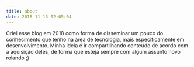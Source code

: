 ```yaml
---
title: about
date: 2018-11-13 02:05:04
---
```


Criei esse blog em 2018 como forma de disseminar um pouco do conhecimento que tenho na área de tecnologia, mais especificamente em desenvolvimento. Minha ideia é ir compartilhando conteúdo de acordo com a aquisição deles, de forma que esteja sempre com algum assunto novo rolando ;) 